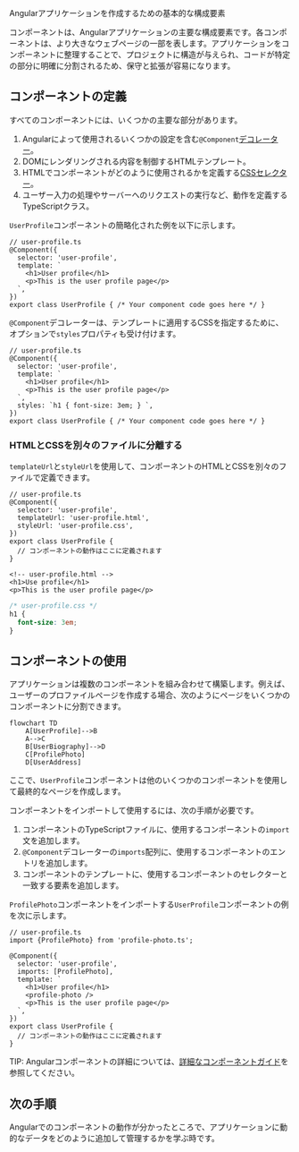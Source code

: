 <docs-decorative-header title="コンポーネント" imgSrc="adev/src/assets/images/components.svg"> <!-- markdownlint-disable-line -->
Angularアプリケーションを作成するための基本的な構成要素
</docs-decorative-header>

コンポーネントは、Angularアプリケーションの主要な構成要素です。各コンポーネントは、より大きなウェブページの一部を表します。アプリケーションをコンポーネントに整理することで、プロジェクトに構造が与えられ、コードが特定の部分に明確に分割されるため、保守と拡張が容易になります。

## コンポーネントの定義

すべてのコンポーネントには、いくつかの主要な部分があります。

1. Angularによって使用されるいくつかの設定を含む`@Component`[デコレーター](https://www.typescriptlang.org/docs/handbook/decorators.html)。
2. DOMにレンダリングされる内容を制御するHTMLテンプレート。
3. HTMLでコンポーネントがどのように使用されるかを定義する[CSSセレクター](https://developer.mozilla.org/docs/Learn/CSS/Building_blocks/Selectors)。
4. ユーザー入力の処理やサーバーへのリクエストの実行など、動作を定義するTypeScriptクラス。

`UserProfile`コンポーネントの簡略化された例を以下に示します。

```angular-ts
// user-profile.ts
@Component({
  selector: 'user-profile',
  template: `
    <h1>User profile</h1>
    <p>This is the user profile page</p>
  `,
})
export class UserProfile { /* Your component code goes here */ }
```

`@Component`デコレーターは、テンプレートに適用するCSSを指定するために、オプションで`styles`プロパティも受け付けます。

```angular-ts
// user-profile.ts
@Component({
  selector: 'user-profile',
  template: `
    <h1>User profile</h1>
    <p>This is the user profile page</p>
  `,
  styles: `h1 { font-size: 3em; } `,
})
export class UserProfile { /* Your component code goes here */ }
```

### HTMLとCSSを別々のファイルに分離する

`templateUrl`と`styleUrl`を使用して、コンポーネントのHTMLとCSSを別々のファイルで定義できます。

```angular-ts
// user-profile.ts
@Component({
  selector: 'user-profile',
  templateUrl: 'user-profile.html',
  styleUrl: 'user-profile.css',
})
export class UserProfile {
  // コンポーネントの動作はここに定義されます
}
```

```angular-html
<!-- user-profile.html -->
<h1>Use profile</h1>
<p>This is the user profile page</p>
```

```css
/* user-profile.css */
h1 {
  font-size: 3em;
}
```

## コンポーネントの使用

アプリケーションは複数のコンポーネントを組み合わせて構築します。例えば、ユーザーのプロファイルページを作成する場合、次のようにページをいくつかのコンポーネントに分割できます。

```mermaid
flowchart TD
    A[UserProfile]-->B
    A-->C
    B[UserBiography]-->D
    C[ProfilePhoto]
    D[UserAddress]
```

ここで、`UserProfile`コンポーネントは他のいくつかのコンポーネントを使用して最終的なページを作成します。

コンポーネントをインポートして使用するには、次の手順が必要です。
1. コンポーネントのTypeScriptファイルに、使用するコンポーネントの`import`文を追加します。
2. `@Component`デコレーターの`imports`配列に、使用するコンポーネントのエントリを追加します。
3. コンポーネントのテンプレートに、使用するコンポーネントのセレクターと一致する要素を追加します。

`ProfilePhoto`コンポーネントをインポートする`UserProfile`コンポーネントの例を次に示します。

```angular-ts
// user-profile.ts
import {ProfilePhoto} from 'profile-photo.ts';

@Component({
  selector: 'user-profile',
  imports: [ProfilePhoto],
  template: `
    <h1>User profile</h1>
    <profile-photo />
    <p>This is the user profile page</p>
  `,
})
export class UserProfile {
  // コンポーネントの動作はここに定義されます
}
```

TIP: Angularコンポーネントの詳細については、[詳細なコンポーネントガイド](guide/components)を参照してください。

## 次の手順

Angularでのコンポーネントの動作が分かったところで、アプリケーションに動的なデータをどのように追加して管理するかを学ぶ時です。

<docs-pill-row>
  <docs-pill title="シグナルによるリアクティビティ" href="essentials/signals" />
  <docs-pill title="詳細なコンポーネントガイド" href="guide/components" />
</docs-pill-row>
